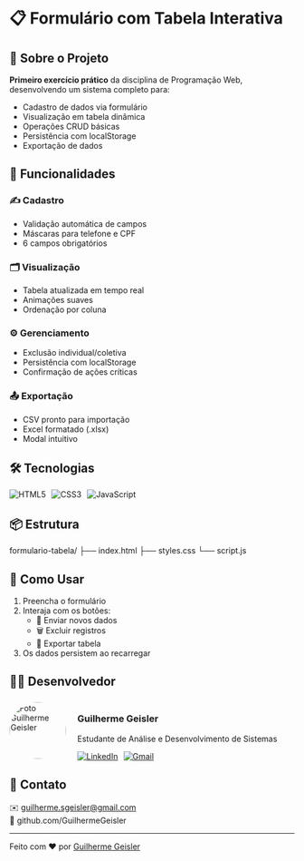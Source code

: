 # 📋 Formulário com Tabela Interativa

## 📖 Sobre o Projeto
**Primeiro exercício prático** da disciplina de Programação Web, desenvolvendo um sistema completo para:
- Cadastro de dados via formulário
- Visualização em tabela dinâmica
- Operações CRUD básicas
- Persistência com localStorage
- Exportação de dados

## 🚀 Funcionalidades
### ✍️ Cadastro
- Validação automática de campos
- Máscaras para telefone e CPF
- 6 campos obrigatórios

### 🗂️ Visualização
- Tabela atualizada em tempo real
- Animações suaves
- Ordenação por coluna

### ⚙️ Gerenciamento
- Exclusão individual/coletiva
- Persistência com localStorage
- Confirmação de ações críticas

### 📤 Exportação
- CSV pronto para importação
- Excel formatado (.xlsx)
- Modal intuitivo

## 🛠️ Tecnologias
<div style="display: flex; gap: 10px; flex-wrap: wrap;">
  <img src="https://img.shields.io/badge/HTML5-E34F26?style=for-the-badge&logo=html5&logoColor=white" alt="HTML5">
  <img src="https://img.shields.io/badge/CSS3-1572B6?style=for-the-badge&logo=css3&logoColor=white" alt="CSS3">
  <img src="https://img.shields.io/badge/JavaScript-F7DF1E?style=for-the-badge&logo=javascript&logoColor=black" alt="JavaScript">
</div>

## 📦 Estrutura
formulario-tabela/
├── index.html
├── styles.css
└── script.js


## 🎯 Como Usar
1. Preencha o formulário
2. Interaja com os botões:
   - 📝 Enviar novos dados
   - 🗑️ Excluir registros
   - 📁 Exportar tabela
3. Os dados persistem ao recarregar

## 👨‍💻 Desenvolvedor
<div style="display: flex; align-items: center; gap: 20px; margin-top: 20px;"> <img src="https://avatars.githubusercontent.com/u/53203780?s=400&u=9a85ac6d2d3c55a872ab0bafd1d38d8bd0da5cc4&v=4" width="100" style="border-radius: 50%;" alt="Foto Guilherme Geisler"> <div> <h3>Guilherme Geisler</h3> <p>Estudante de Análise e Desenvolvimento de Sistemas</p> <div style="display: flex; gap: 10px;"> <a href="https://www.linkedin.com/in/guilhermegeisler/"> <img src="https://img.shields.io/badge/LinkedIn-0077B5?style=for-the-badge&logo=linkedin&logoColor=white" alt="LinkedIn"> </a> <a href="mailto:guilherme.sgeisler@gmail.com"> <img src="https://img.shields.io/badge/Gmail-D14836?style=for-the-badge&logo=gmail&logoColor=white" alt="Gmail"> </a> </div> </div> </div>

## 📧 Contato
✉️ guilherme.sgeisler@gmail.com  
🐙 github.com/GuilhermeGeisler

---

Feito com ❤️ por [Guilherme Geisler](https://www.linkedin.com/in/guilhermegeisler/)
